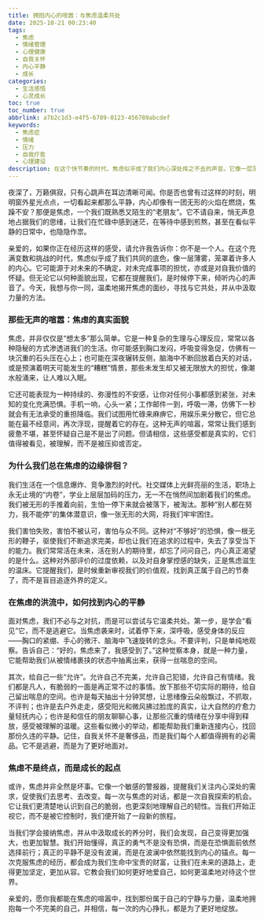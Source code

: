 ```yaml
---
title: 拥抱内心的喧嚣：与焦虑温柔共处
date: 2025-10-21 00:23:40
tags:
  - 焦虑
  - 情绪管理
  - 心理健康
  - 自我关怀
  - 内心平静
  - 成长
categories:
  - 生活感悟
  - 心灵成长
toc: true
toc_number: true
abbrlink: a7b2c1d3-e4f5-6789-0123-456789abcdef
keywords:
  - 焦虑症
  - 情绪
  - 压力
  - 自我疗愈
  - 心理建设
description: 在这个快节奏的时代，焦虑似乎成了我们内心深处挥之不去的声音。它像一层薄雾，笼罩着我们的思绪，让我们在追求与等待中感到不安。但亲爱的，你并非孤单一人。这篇文章，想与你一同探索焦虑的真实面貌，学习如何温柔地接纳它，并在喧嚣中找到属于自己的那份宁静与力量。
---
```


夜深了，万籁俱寂，只有心跳声在耳边清晰可闻。你是否也曾有过这样的时刻，明明窗外星光点点，一切看起来都那么平静，内心却像有一团无形的火焰在燃烧，焦躁不安？那便是焦虑，一个我们既熟悉又陌生的“老朋友”。它不请自来，悄无声息地占据我们的思绪，让我们在忙碌中感到迷茫，在等待中感到煎熬，甚至在看似平静的日常中，也隐隐作祟。

亲爱的，如果你正在经历这样的感受，请允许我告诉你：你不是一个人。在这个充满变数和挑战的时代，焦虑似乎成了我们共同的底色，像一层薄雾，笼罩着许多人的内心。它可能源于对未来的不确定，对未完成事项的担忧，亦或是对自我价值的怀疑。但无论它以何种面貌出现，它都在提醒我们，是时候停下来，倾听内心的声音了。今天，我想与你一同，温柔地揭开焦虑的面纱，寻找与它共处，并从中汲取力量的方法。

### 那些无声的喧嚣：焦虑的真实面貌

焦虑，并非仅仅是“想太多”那么简单。它是一种复杂的生理与心理反应，常常以各种隐秘的方式渗透进我们的生活。你可能感到胸口发闷，呼吸变得急促，仿佛有一块沉重的石头压在心上；也可能在深夜辗转反侧，脑海中不断回放着白天的对话，或是预演着明天可能发生的“糟糕”情景，那些未发生却又被无限放大的担忧，像潮水般涌来，让人难以入眠。

它还可能表现为一种持续的、弥漫性的不安感，让你对任何小事都感到紧张，对未知的变化充满恐惧。手机一响，心头一紧；工作邮件一到，呼吸一滞，仿佛下一秒就会有无法承受的重担降临。我们试图用忙碌来麻痹它，用娱乐来分散它，但它总能在最不经意间，再次浮现，提醒着它的存在。这种无声的喧嚣，常常让我们感到疲惫不堪，甚至怀疑自己是不是出了问题。但请相信，这些感受都是真实的，它们值得被看见，被理解，而不是被压抑或否定。

### 为什么我们总在焦虑的边缘徘徊？

我们生活在一个信息爆炸、竞争激烈的时代。社交媒体上光鲜亮丽的生活，职场上永无止境的“内卷”，学业上层层加码的压力，无一不在悄然间加剧着我们的焦虑。我们被无形的手推着向前，生怕一停下来就会被落下，被淘汰。那种“别人都在努力，我不能停”的集体潜意识，像一张无形的大网，将我们牢牢困住。

我们害怕失败，害怕不被认可，害怕与众不同。这种对“不够好”的恐惧，像一根无形的鞭子，驱使我们不断追求完美，却也让我们在追求的过程中，失去了享受当下的能力。我们常常活在未来，活在别人的期待里，却忘了问问自己，内心真正渴望的是什么。这种对外部评价的过度依赖，以及对自身掌控感的缺失，正是焦虑滋生的温床。它提醒我们，是时候重新审视我们的价值观，找到真正属于自己的节奏了，而不是盲目追逐外界的定义。

### 在焦虑的洪流中，如何找到内心的平静

面对焦虑，我们不必与之对抗，而是可以尝试与它温柔共处。第一步，是学会“看见”它，而不是逃避它。当焦虑袭来时，试着停下来，深呼吸，感受身体的反应——胸口的紧绷、手心的微汗、脑海中飞速旋转的念头。不要评判，只是单纯地观察。告诉自己：“好的，焦虑来了，我感受到了。”这种觉察本身，就是一种力量，它能帮助我们从被情绪裹挟的状态中抽离出来，获得一丝喘息的空间。

其次，给自己一些“允许”。允许自己不完美，允许自己犯错，允许自己有情绪。我们都是凡人，有脆弱的一面是再正常不过的事情。放下那些不切实际的期待，给自己留出喘息的空间。也许是每天抽出十分钟冥想，让思绪像云朵般飘过，不抓取，不评判；也许是去户外走走，感受阳光和微风拂过脸庞的真实，让大自然的疗愈力量轻抚内心；也许是和信任的朋友聊聊心事，让那些沉重的情绪在分享中得到释放，感受被理解的温暖。这些看似微小的举动，都能帮助我们重新连接内心，找回那份久违的平静。记住，自我关怀不是奢侈品，而是我们每个人都值得拥有的必需品。它不是逃避，而是为了更好地面对。

### 焦虑不是终点，而是成长的起点

或许，焦虑并非全然是坏事。它像一个敏感的警报器，提醒我们关注内心深处的需求，促使我们去思考、去改变。每一次与焦虑的对话，都是一次自我探索的机会。它让我们更清楚地认识到自己的脆弱，也更深刻地理解自己的韧性。当我们开始正视它，而不是被它控制时，我们便开始了一段新的旅程。

当我们学会接纳焦虑，并从中汲取成长的养分时，我们会发现，自己变得更加强大，也更加智慧。我们开始懂得，真正的勇气不是没有恐惧，而是在恐惧面前依然选择前行；真正的平静不是没有波澜，而是在波澜中依然能找到内心的锚点。每一次克服焦虑的经历，都会成为我们生命中宝贵的财富，让我们在未来的道路上，走得更加坚定，更加从容。它教会我们如何更好地爱自己，如何更温柔地对待这个世界。

亲爱的，愿你我都能在焦虑的喧嚣中，找到那份属于自己的宁静与力量，温柔地拥抱每一个不完美的自己，并相信，每一次的内心挣扎，都是为了更好地绽放。